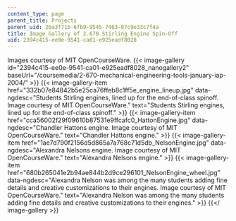 ```yaml
---
content_type: page
parent_title: Projects
parent_uid: 26a3f71b-6fb9-9545-7403-87c9e33c7f4a
title: Image Gallery of 2.670 Stirling Engine Spin-Off
uid: 2394c415-ee0e-9541-ca01-e925eadf8028
---
```


Images courtesy of MIT OpenCourseWare.
{{< image-gallery id="2394c415-ee0e-9541-ca01-e925eadf8028_nanogallery2" baseUrl="/coursemedia/2-670-mechanical-engineering-tools-january-iap-2004/" >}}
{{< image-gallery-item href="332b07e84842b5e25ca76ffeb8c1ff5e_engine_lineup.jpg" data-ngdesc="Students Stirling engines, lined up for the end-of-class spinoff. Image courtesy of MIT OpenCourseWare." text="Students Stirling engines, lined up for the end-of-class spinoff." >}}
{{< image-gallery-item href="cca56002f29f09610b87531e9ffcafc0_HattonEngine.jpg" data-ngdesc="Chandler Hattons engine. Image courtesy of MIT OpenCourseWare." text="Chandler Hattons engine." >}}
{{< image-gallery-item href="1ae7d790f2156d5d865a7a768c71d5db_NelsonEngine.jpg" data-ngdesc="Alexandra Nelsons engine. Image courtesy of MIT OpenCourseWare." text="Alexandra Nelsons engine." >}}
{{< image-gallery-item href="680b265041e2b94ae844b2d9ce296101_NelsonEngine_wheel.jpg" data-ngdesc="Alexandra Nelson was among the many students adding fine details and creative customizations to their engines. Image courtesy of MIT OpenCourseWare." text="Alexandra Nelson was among the many students adding fine details and creative customizations to their engines." >}}
{{</ image-gallery >}}